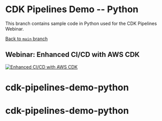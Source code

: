 # CDK Pipelines Demo -- Python

This branch contains sample code in Python used for the
CDK Pipelines Webinar.

[Back to `main` branch](https://github.com/aws-samples/cdk-pipelines-demo)

## Webinar: Enhanced CI/CD with AWS CDK

[![Enhanced CI/CD with AWS CDK](http://img.youtube.com/vi/1ps0Wh19MHQ/0.jpg)](https://www.youtube.com/watch?v=1ps0Wh19MHQ)
# cdk-pipelines-demo-python
# cdk-pipelines-demo-python
